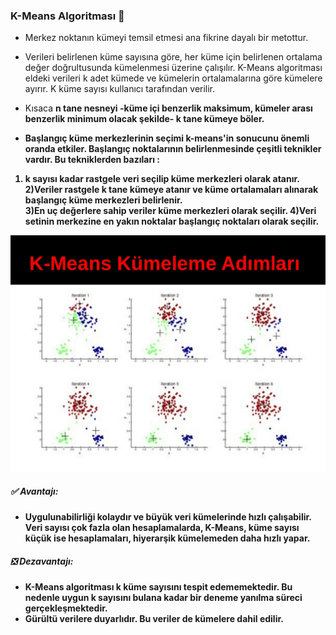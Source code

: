 ### K-Means Algoritması :dizzy:
- Merkez noktanın kümeyi temsil etmesi ana fikrine dayalı bir metottur.

- Verileri belirlenen küme sayısına göre, her küme için belirlenen ortalama değer doğrultusunda kümelenmesi üzerine çalışılır. K-Means algoritması eldeki verileri k adet kümede ve kümelerin ortalamalarına göre kümelere ayırır. K küme sayısı kullanıcı tarafından verilir.

- Kısaca <b>n tane nesneyi -küme içi benzerlik maksimum, kümeler arası benzerlik minimum olacak şekilde- k tane kümeye böler.

- Başlangıç küme merkezlerinin seçimi k-means'in sonucunu önemli oranda etkiler. Başlangıç noktalarının belirlenmesinde çeşitli teknikler vardır. Bu tekniklerden bazıları :

1) k sayısı kadar rastgele veri seçilip küme merkezleri olarak atanır.
<br>2)Veriler rastgele k tane kümeye atanır ve küme ortalamaları alınarak başlangıç küme merkezleri belirlenir.
<br>3)En uç değerlere sahip veriler küme merkezleri olarak seçilir.
4)Veri setinin merkezine en yakın noktalar başlangıç noktaları olarak seçilir.

<img src="Iteration.jpg" title="kmeans kümeleme adimlari">

##### :white_check_mark: Avantajı:
- Uygulunabilirliği kolaydır ve büyük veri kümelerinde hızlı çalışabilir. Veri sayısı çok fazla olan hesaplamalarda, K-Means, küme sayısı küçük ise hesaplamaları, hiyerarşik kümelemeden daha hızlı yapar.

##### :negative_squared_cross_mark: Dezavantajı:

- K-Means algoritması k küme sayısını tespit edememektedir. Bu nedenle uygun k sayısını bulana kadar bir deneme yanılma süreci gerçekleşmektedir.
- Gürültü verilere duyarlıdır. Bu veriler de kümelere dahil edilir.
